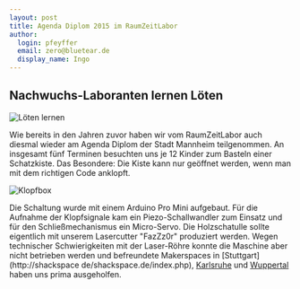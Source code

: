 ```yaml
---
layout: post
title: Agenda Diplom 2015 im RaumZeitLabor
author:
  login: pfeyffer
  email: zero@bluetear.de
  display_name: Ingo
---
```


## Nachwuchs-Laboranten lernen Löten

![Löten lernen](/assets/agenda-2015/loeten1.jpg) 

Wie bereits in den Jahren zuvor haben wir vom RaumZeitLabor auch diesmal
wieder am Agenda Diplom der Stadt Mannheim teilgenommen. An insgesamt fünf
Terminen besuchten uns je 12 Kinder zum Basteln einer Schatzkiste. Das
Besondere: Die Kiste kann nur geöffnet werden, wenn man mit dem richtigen Code
anklopft.


![Klopfbox](/assets/agenda-2015/klopfbox1.jpg)

Die Schaltung wurde mit einem Arduino Pro Mini aufgebaut. Für die Aufnahme der
Klopfsignale kam ein Piezo-Schallwandler zum Einsatz und für den
Schließmechanismus ein Micro-Servo. Die Holzschatulle sollte eigentlich mit
unserem Lasercutter "FazZz0r" produziert werden. Wegen technischer
Schwierigkeiten mit der Laser-Röhre konnte die Maschine aber nicht betrieben
werden und befreundete Makerspaces in [Stuttgart](http://shackspace
de/shackspace.de/index.php), [Karlsruhe](http://fablab-karlsruhe.de/) und 
[Wuppertal](http://www.devtal.de/blog/about/) haben uns prima ausgeholfen.

